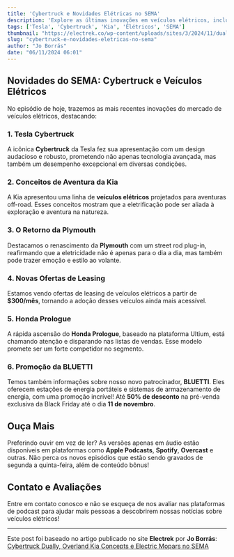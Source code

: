 ```yaml
---
title: 'Cybertruck e Novidades Elétricas no SEMA'
description: 'Explore as últimas inovações em veículos elétricos, incluindo a Tesla Cybertruck e conceitos da Kia.'
tags: ['Tesla', 'Cybertruck', 'Kia', 'Elétricos', 'SEMA']
thumbnail: "https://electrek.co/wp-content/uploads/sites/3/2024/11/dually.jpg?quality=82&strip=all&w=1600"
slug: "cybertruck-e-novidades-eletricas-no-sema"
author: "Jo Borrás"
date: "06/11/2024 06:01"
---
```


## Novidades do SEMA: Cybertruck e Veículos Elétricos

No episódio de hoje, trazemos as mais recentes inovações do mercado de veículos elétricos, destacando:

### 1. Tesla Cybertruck
A icônica **Cybertruck** da Tesla fez sua apresentação com um design audacioso e robusto, prometendo não apenas tecnologia avançada, mas também um desempenho excepcional em diversas condições.

### 2. Conceitos de Aventura da Kia
A Kia apresentou uma linha de **veículos elétricos** projetados para aventuras off-road. Esses conceitos mostram que a eletrificação pode ser aliada à exploração e aventura na natureza.

### 3. O Retorno da Plymouth
Destacamos o renascimento da **Plymouth** com um street rod plug-in, reafirmando que a eletricidade não é apenas para o dia a dia, mas também pode trazer emoção e estilo ao volante.

### 4. Novas Ofertas de Leasing
Estamos vendo ofertas de leasing de veículos elétricos a partir de **$300/mês**, tornando a adoção desses veículos ainda mais acessível.

### 5. Honda Prologue
A rápida ascensão do **Honda Prologue**, baseado na plataforma Ultium, está chamando atenção e disparando nas listas de vendas. Esse modelo promete ser um forte competidor no segmento.

### 6. Promoção da BLUETTI
Temos também informações sobre nosso novo patrocinador, **BLUETTI**. Eles oferecem estações de energia portáteis e sistemas de armazenamento de energia, com uma promoção incrível! Até **50% de desconto** na pré-venda exclusiva da Black Friday até o dia **11 de novembro**.

## Ouça Mais
Preferindo ouvir em vez de ler? As versões apenas em áudio estão disponíveis em plataformas como **Apple Podcasts**, **Spotify**, **Overcast** e outras. Não perca os novos episódios que estão sendo gravados de segunda a quinta-feira, além de conteúdo bônus!

## Contato e Avaliações
Entre em contato conosco e não se esqueça de nos avaliar nas plataformas de podcast para ajudar mais pessoas a descobrirem nossas notícias sobre veículos elétricos!

---
Este post foi baseado no artigo publicado no site **Electrek** por **Jo Borrás**: [Cybertruck Dually, Overland Kia Concepts e Electric Mopars no SEMA](https://electrek.co/2024/11/05/cybertruck-dually-overland-kia-concepts-and-electric-mopars-at-sema/)